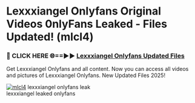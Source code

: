 # Lexxxiangel Onlyfans Original Videos 0nlyFans Leaked - Files Updated! (mlcl4)

<h3>🔴 CLICK HERE 🌐==►► <a href="https://tinyurl.com/x26r9saj" rel="nofollow">Lexxxiangel Onlyfans Updated Files</a></h3>

Get Lexxxiangel Onlyfans and all content. Now you can access all videos and pictures of Lexxxiangel Onlyfans. New Updated Files 2025!

[![mlcl4](https://i.imgur.com/LkgZPqh.gif)](https://tinyurl.com/x26r9saj)
lexxxiangel onlyfans leak<br>
lexxxiangel leaked onlyfans